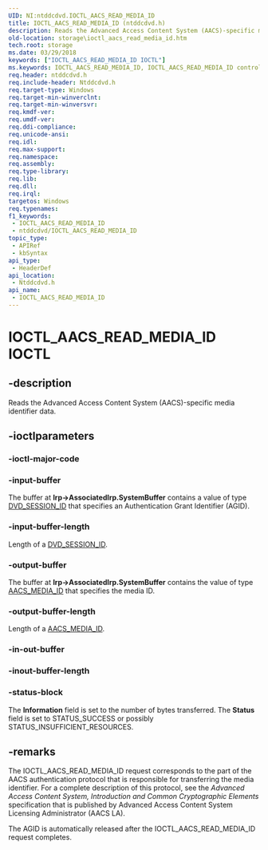 ```yaml
---
UID: NI:ntddcdvd.IOCTL_AACS_READ_MEDIA_ID
title: IOCTL_AACS_READ_MEDIA_ID (ntddcdvd.h)
description: Reads the Advanced Access Content System (AACS)-specific media identifier data.
old-location: storage\ioctl_aacs_read_media_id.htm
tech.root: storage
ms.date: 03/29/2018
keywords: ["IOCTL_AACS_READ_MEDIA_ID IOCTL"]
ms.keywords: IOCTL_AACS_READ_MEDIA_ID, IOCTL_AACS_READ_MEDIA_ID control, IOCTL_AACS_READ_MEDIA_ID control code [Storage Devices], k307_1f0ffe88-e59a-44e5-bec0-247d38478be8.xml, ntddcdvd/IOCTL_AACS_READ_MEDIA_ID, storage.ioctl_aacs_read_media_id
req.header: ntddcdvd.h
req.include-header: Ntddcdvd.h
req.target-type: Windows
req.target-min-winverclnt: 
req.target-min-winversvr: 
req.kmdf-ver: 
req.umdf-ver: 
req.ddi-compliance: 
req.unicode-ansi: 
req.idl: 
req.max-support: 
req.namespace: 
req.assembly: 
req.type-library: 
req.lib: 
req.dll: 
req.irql: 
targetos: Windows
req.typenames: 
f1_keywords:
 - IOCTL_AACS_READ_MEDIA_ID
 - ntddcdvd/IOCTL_AACS_READ_MEDIA_ID
topic_type:
 - APIRef
 - kbSyntax
api_type:
 - HeaderDef
api_location:
 - Ntddcdvd.h
api_name:
 - IOCTL_AACS_READ_MEDIA_ID
---
```


# IOCTL_AACS_READ_MEDIA_ID IOCTL


## -description

Reads the Advanced Access Content System (AACS)-specific media identifier data.

## -ioctlparameters

### -ioctl-major-code

### -input-buffer

The buffer at <b>Irp->AssociatedIrp.SystemBuffer</b> contains a value of type <a href="/previous-versions/windows/hardware/drivers/ff553743(v=vs.85)">DVD_SESSION_ID</a> that specifies an Authentication Grant Identifier (AGID).

### -input-buffer-length

Length of a <a href="/previous-versions/windows/hardware/drivers/ff553743(v=vs.85)">DVD_SESSION_ID</a>.

### -output-buffer

The buffer at <b>Irp->AssociatedIrp.SystemBuffer</b> contains the value of type <a href="/windows-hardware/drivers/ddi/ntddcdvd/ns-ntddcdvd-_aacs_media_id">AACS_MEDIA_ID</a> that specifies the media ID.

### -output-buffer-length

Length of a <a href="/windows-hardware/drivers/ddi/ntddcdvd/ns-ntddcdvd-_aacs_media_id">AACS_MEDIA_ID</a>.

### -in-out-buffer

### -inout-buffer-length

### -status-block

The <b>Information</b> field is set to the number of bytes transferred. The <b>Status</b> field is set to STATUS_SUCCESS or possibly STATUS_INSUFFICIENT_RESOURCES.

## -remarks

The IOCTL_AACS_READ_MEDIA_ID request corresponds to the part of the AACS authentication protocol that is responsible for transferring the media identifier. For a complete description of this protocol, see the <i>Advanced Access Content System, Introduction and Common Cryptographic Elements</i> specification that is published by Advanced Access Content System Licensing Administrator (AACS LA).

The AGID is automatically released after the IOCTL_AACS_READ_MEDIA_ID request completes.
